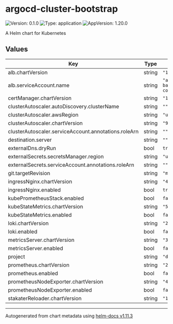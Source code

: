# argocd-cluster-bootstrap

![Version: 0.1.0](https://img.shields.io/badge/Version-0.1.0-informational?style=flat-square) ![Type: application](https://img.shields.io/badge/Type-application-informational?style=flat-square) ![AppVersion: 1.20.0](https://img.shields.io/badge/AppVersion-1.20.0-informational?style=flat-square)

A Helm chart for Kubernetes

## Values

| Key | Type | Default | Description |
|-----|------|---------|-------------|
| alb.chartVersion | string | `"1.4.8"` |  |
| alb.serviceAccount.name | string | `"aws-load-balancer-controller"` |  |
| certManager.chartVersion | string | `"1.5.3"` |  |
| clusterAutoscaler.autoDiscovery.clusterName | string | `""` |  |
| clusterAutoscaler.awsRegion | string | `"us-east-1"` |  |
| clusterAutoscaler.chartVersion | string | `"9.28.0"` |  |
| clusterAutoscaler.serviceAccount.annotations.roleArn | string | `""` |  |
| destination.server | string | `""` |  |
| externalDns.dryRun | bool | `true` |  |
| externalSecrets.secretsManager.region | string | `"us-east-1"` |  |
| externalSecrets.serviceAccount.annotations.roleArn | string | `""` |  |
| git.targetRevision | string | `"main"` |  |
| ingressNginx.chartVersion | string | `"4.7.1"` |  |
| ingressNginx.enabled | bool | `true` |  |
| kubePrometheusStack.enabled | bool | `false` |  |
| kubeStateMetrics.chartVersion | string | `"5.10.1"` |  |
| kubeStateMetrics.enabled | bool | `false` |  |
| loki.chartVersion | string | `"2.9.11"` |  |
| loki.enabled | bool | `false` |  |
| metricsServer.chartVersion | string | `"3.10.0"` |  |
| metricsServer.enabled | bool | `false` |  |
| project | string | `"default"` |  |
| prometheus.chartVersion | string | `"23.1.0"` |  |
| prometheus.enabled | bool | `false` |  |
| prometheusNodeExporter.chartVersion | string | `"4.21.0"` |  |
| prometheusNodeExporter.enabled | bool | `false` |  |
| stakaterReloader.chartVersion | string | `"1.0.22"` |  |

----------------------------------------------
Autogenerated from chart metadata using [helm-docs v1.11.3](https://github.com/norwoodj/helm-docs/releases/v1.11.3)
